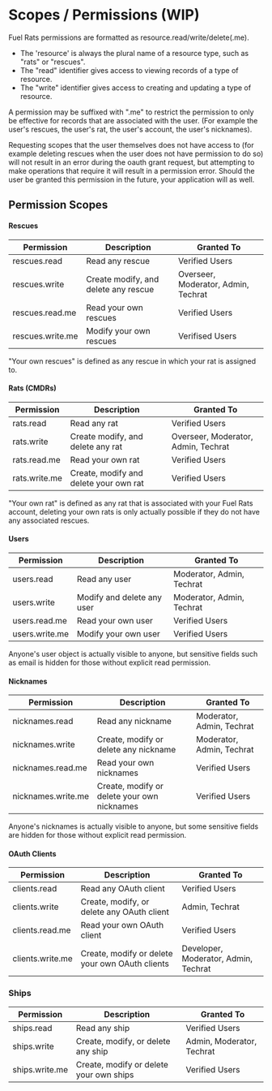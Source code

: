 # Scopes / Permissions (WIP)

Fuel Rats permissions are formatted as resource.read/write/delete(.me).
* The 'resource' is always the plural name of a resource type, such as "rats" or "rescues".  
* The "read" identifier gives access to viewing records of a type of resource.
* The "write" identifier gives access to creating and updating a type of resource. 

A permission may be suffixed with ".me" to restrict the permission to only be effective for records that are associated with the user. (For example the user's rescues, the user's rat, the user's account, the user's nicknames).   

Requesting scopes that the user themselves does not have access to (for example deleting rescues when the user does not have permission to do so) will not result in an error during the oauth grant request, but attempting to make operations that require it will result in a permission error. Should the user be granted this permission in the future, your application will as well.

## Permission Scopes

#### Rescues

Permission | Description | Granted To
---------|----------|---------
rescues.read | Read any rescue | Verified Users
rescues.write | Create modify, and delete any rescue | Overseer, Moderator, Admin, Techrat
rescues.read.me | Read your own rescues | Verified Users
rescues.write.me | Modify your own rescues | Verifised Users

"Your own rescues" is defined as any rescue in which your rat is assigned to. 
   
#### Rats (CMDRs)

Permission | Description | Granted To
---------|----------|---------
rats.read | Read any rat | Verified Users
rats.write | Create modify, and delete any rat | Overseer, Moderator, Admin, Techrat
rats.read.me | Read your own rat | Verified Users
rats.write.me | Create, modify and delete your own rat | Verified Users

"Your own rat" is defined as any rat that is associated with your Fuel Rats account, deleting your own rats is only actually possible if they do not have any associated rescues.

#### Users

Permission | Description | Granted To
---------|----------|---------
users.read | Read any user | Moderator, Admin, Techrat
users.write | Modify and delete any user | Moderator, Admin, Techrat
users.read.me | Read your own user | Verified Users
users.write.me | Modify your own user | Verified Users

Anyone's user object is actually visible to anyone, but sensitive fields such as email is hidden for those without explicit read permission.

#### Nicknames

Permission | Description | Granted To
---------|----------|---------
nicknames.read | Read any nickname | Moderator, Admin, Techrat
nicknames.write | Create, modify or delete any nickname | Moderator, Admin, Techrat
nicknames.read.me | Read your own nicknames | Verified Users
nicknames.write.me | Create, modify or delete your own nicknames | Verified Users

Anyone's nicknames is actually visible to anyone, but some sensitive fields are hidden for those without explicit read permission.

#### OAuth Clients

Permission | Description | Granted To
---------|----------|---------
clients.read | Read any OAuth client | Verified Users
clients.write | Create, modify, or delete any OAuth client | Admin, Techrat
clients.read.me | Read your own OAuth client | Verified Users
clients.write.me | Create, modify or delete your own OAuth clients | Developer, Moderator, Admin, Techrat

### Ships

Permission | Description | Granted To
---------|----------|---------
ships.read | Read any ship | Verified Users
ships.write | Create, modify, or delete any ship | Admin, Moderator, Techrat
ships.write.me | Create, modify or delete your own ships | Verified Users


